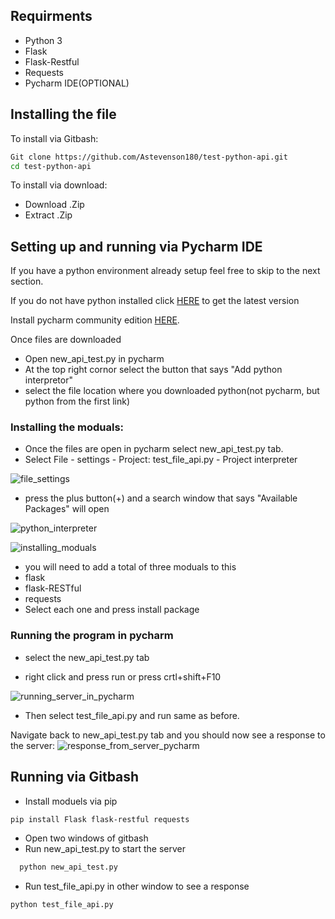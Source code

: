 ## Requirments 
* Python 3
* Flask
* Flask-Restful
* Requests
* Pycharm IDE(OPTIONAL)
## Installing the file
To install via Gitbash:
```bash
Git clone https://github.com/Astevenson180/test-python-api.git
cd test-python-api
```
To install via download:
* Download .Zip
* Extract .Zip

## Setting up and running via Pycharm IDE 
If you have a python environment already setup feel free to skip to the next section.

If you do not have python installed click [HERE](https://www.python.org/downloads/) to get the latest version

Install pycharm community edition [HERE](https://www.jetbrains.com/pycharm/download/#section=windows).

Once files are downloaded
* Open new_api_test.py in pycharm
* At the top right cornor select the button that says "Add python interpretor"
* select the file location where you downloaded python(not pycharm, but python from the first link)

### Installing the moduals:
* Once the files are open in pycharm select new_api_test.py tab.
* Select File - settings - Project: test_file_api.py - Project interpreter

![file_settings](https://user-images.githubusercontent.com/90855841/139473002-c70c2d61-70b8-4b5c-a71d-b5607e69d859.png)
&nbsp;
* press the plus button(+) and a search window that says "Available Packages" will open

![python_interpreter](https://user-images.githubusercontent.com/90855841/139473177-25c85d3f-61fb-48a8-818e-085a58c6f1da.png)

![installing_moduals](https://user-images.githubusercontent.com/90855841/139473087-1ef3811f-9784-4a29-b8da-e858fc0ec94e.png)

* you will need to add a total of three moduals to this
* flask
* flask-RESTful
* requests
* Select each one and press install package

### Running the program in pycharm
* select the new_api_test.py tab 

* right click and press run or press crtl+shift+F10
&nbsp;

![running_server_in_pycharm](https://user-images.githubusercontent.com/90855841/139477390-3b3fd5b6-e9b0-4c43-aca1-ee54e92a93f1.png)
&nbsp;
* Then select test_file_api.py and run same as before.


Navigate back to new_api_test.py tab and you should now see a response to the server:
![response_from_server_pycharm](https://user-images.githubusercontent.com/90855841/139478233-3c357b1f-37d3-4561-a1a6-f39fd053c730.PNG)
&nbsp;

## Running via Gitbash
* Install moduels via pip
```bash
pip install Flask flask-restful requests
```
* Open two windows of gitbash
* Run new_api_test.py to start the server
```bash
  python new_api_test.py
```
* Run test_file_api.py in other window to see a response
```bash
python test_file_api.py
```
